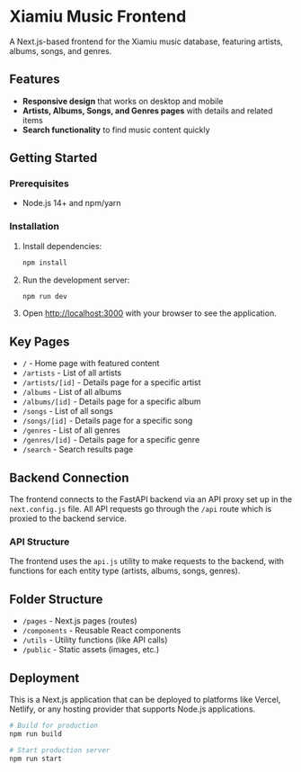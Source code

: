 # Xiamiu Music Frontend

A Next.js-based frontend for the Xiamiu music database, featuring artists, albums, songs, and genres.

## Features

- **Responsive design** that works on desktop and mobile
- **Artists, Albums, Songs, and Genres pages** with details and related items
- **Search functionality** to find music content quickly

## Getting Started

### Prerequisites

- Node.js 14+ and npm/yarn

### Installation

1. Install dependencies:
   ```bash
   npm install
   ```

2. Run the development server:
   ```bash
   npm run dev
   ```

3. Open [http://localhost:3000](http://localhost:3000) with your browser to see the application.

## Key Pages

- `/` - Home page with featured content
- `/artists` - List of all artists
- `/artists/[id]` - Details page for a specific artist
- `/albums` - List of all albums
- `/albums/[id]` - Details page for a specific album
- `/songs` - List of all songs
- `/songs/[id]` - Details page for a specific song
- `/genres` - List of all genres
- `/genres/[id]` - Details page for a specific genre
- `/search` - Search results page

## Backend Connection

The frontend connects to the FastAPI backend via an API proxy set up in the `next.config.js` file. All API requests go through the `/api` route which is proxied to the backend service.

### API Structure

The frontend uses the `api.js` utility to make requests to the backend, with functions for each entity type (artists, albums, songs, genres).

## Folder Structure

- `/pages` - Next.js pages (routes)
- `/components` - Reusable React components
- `/utils` - Utility functions (like API calls)
- `/public` - Static assets (images, etc.)

## Deployment

This is a Next.js application that can be deployed to platforms like Vercel, Netlify, or any hosting provider that supports Node.js applications.

```bash
# Build for production
npm run build

# Start production server
npm run start
``` 